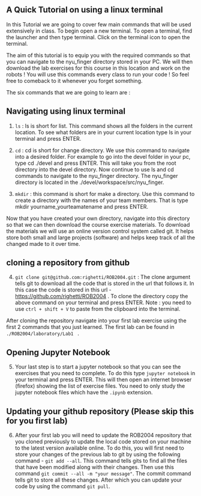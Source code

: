 ## A Quick Tutorial on using a linux terminal

In this Tutorial we are going to cover few main commands that will be used extensively in class. 
To begin open a new terminal. To open a terminal, find the launcher and then type terminal. Click on the terminal icon to open the terminal. 

The aim of this tutorial is to equip you with the required commands so that you can navigate to the nyu_finger directory stored in your PC. We will then download the lab exercises for this course in this location and work on the robots ! You will use this commands every class to run your code ! So feel free to comeback to it whenever you forget something. 


The six commands that we are going to learn are : 

## Navigating using linux terminal  

1. ```ls``` : ls is short for list. This command shows all the folders in the current location. To see what folders are in your current location type ls in your terminal and press ENTER. 

2. ```cd``` : cd is short for change directory. We use this command to navigate into a desired folder. For example to go into the devel folder in your pc, type cd ./devel and press ENTER. This will take you from the root directory into the devel directory. Now continue to use ls and cd commands to navigate to the nyu_finger directory. The nyu_finger directory is located in the ./devel/workspace/src/nyu_finger.

3. ```mkdir``` : this command is short for make a directory. Use this command to create a directory with the names of your team members. That is type mkdir yourname_yourteamatename and press ENTER. 

Now that you have created your own directory, navigate into this directory so that we can then download the course exercise materials. To download the materials we will use an online version control system called git. It helps store both small and large projects (software) and helps keep track of all the changed made to it over time. 

## cloning a repository from github

4. ```git clone git@github.com:righetti/ROB2004.git``` : The clone argument tells git to download all the code that is stored in the url that follows it. In this case the code is stored in this url - https://github.com/righetti/ROB2004 . To clone the directory copy the above command on your terminal and press ENTER. Note : you need to use ```ctrl + shift + V``` to paste from the clipboard into the terminal. 

After cloning the repository navigate into your first lab exercise using the first 2 commands that you just learned. The first lab can be found in ```./ROB2004/laboratory/Lab1 ``` . 

## Opening Jupyter Notebook

5. Your last step is to start a jupyter notebook so that you can see the exercises that you need to complete. To do this type ```jupyter notebook``` in your terminal and press ENTER. This will then open an internet browser (firefox) showing the list of exercise files. You need to only study the jupyter notebook files which have the ```.ipynb``` extension. 


## Updating your github repository (Please skip this for you first lab)

6. After your first lab you will need to update the ROB2004 repository that you cloned previously to update the local code stored on your machine to the latest version available online. To do this, you will first need to store your changes of the previous lab to git by using the following command - ```git add --all```. This command tells gits to find all the files that have been modified along with their changes. Then use this command ```git commit --all -m "your message"```. The commit command tells git to store all these changes. After which you can update your code by using the command ```git pull```. 
